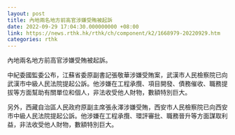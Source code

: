 ```yaml
---
layout: post
title: 內地兩名地方前高官涉嫌受賄被起訴
date: 2022-09-29 17:04:30.000000000 +08:00
link: https://news.rthk.hk/rthk/ch/component/k2/1668979-20220929.htm
categories: rthk
---
```


內地兩名地方前高官涉嫌受賄被起訴。

中紀委國監委公布，江蘇省委原副書記張敬華涉嫌受賄案，武漢市人民檢察院已向武漢市中級人民法院提起公訴。他涉嫌在工程承攬、項目開發、債務催收、職務提拔等方面幫助有關單位和個人，非法收受他人財物，數額特別巨大。

另外，西藏自治區人民政府原副主席張永澤涉嫌受賄，西安市人民檢察院已向西安市中級人民法院提起公訴。他涉嫌在工程承攬、環評審批、職務晉升等方面謀取利益，非法收受他人財物，數額特別巨大。
